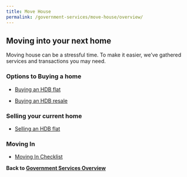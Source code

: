 ```yaml
---
title: Move House
permalink: /government-services/move-house/overview/
---
```


## Moving into your next home


Moving house can be a stressful time. To make it easier, we’ve gathered services and transactions you may need.

### Options to Buying a home

- [Buying an HDB flat](/government-services/buying-a-hdb/eligibility/)

- [Buying an HDB resale](/government-services/buying-a-hdb-resale/intent-to-buy/)


### Selling your current home

- [Selling an HDB flat](/government-services/selling-a-hdb/overview/)

### Moving In

- [Moving In Checklist](/government-services/buying-a-hdb/move-in/)


**Back to [Government Services Overview](/government-services/overview/)**

